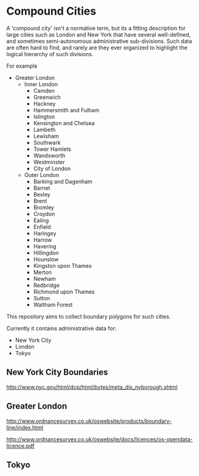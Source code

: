 # Compound Cities

A 'compound city' isn't a normative term, but its a fitting description for large cities such as London and New York that have several well-defined, and sometimes semi-autonomous administrative sub-divisions.  Such data are often hard to find, and rarely are they ever organized to highlight the logical hierarchy of such divisions.  

For example 

- Greater London
	- Inner London
		- Camden
		- Greenwich
		- Hackney
		- Hammersmith and Fulham
		- Islington
		- Kensington and Chelsea
		- Lambeth
		- Lewisham
		- Southwark
		- Tower Hamlets
		- Wandsworth
		- Westminster
		- City of London
	- Outer London
		- Barking and Dagenham
		- Barnet
		- Bexley
		- Brent
		- Bromley
		- Croydon
		- Ealing
		- Enfield
		- Haringey
		- Harrow
		- Havering
		- Hillingdon
		- Hounslow
		- Kingston upon Thames
		- Merton
		- Newham
		- Redbridge
		- Richmond upon Thames
		- Sutton
		- Waltham Forest

This repository aims to collect boundary polygons for such cities.

Currently it contains administrative data for:

- New York City
- London
- Tokyo


## New York City Boundaries 

http://www.nyc.gov/html/dcp/html/bytes/meta_dis_nyborough.shtml

## Greater London 

http://www.ordnancesurvey.co.uk/oswebsite/products/boundary-line/index.html

http://www.ordnancesurvey.co.uk/oswebsite/docs/licences/os-opendata-licence.pdf


## Tokyo

